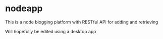 nodeapp
=======

This is a node blogging platform with RESTful API for adding and retrieving

Will hopefully be edited using a desktop app
